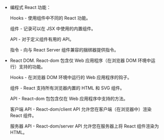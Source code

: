 

* 编程式 React 功能：

  Hooks - 使用组件中不同的 React 功能。

  组件 - 记录可以在 JSX 中使用的内置组件。

  API - 对于定义组件有用的 API。

  指令 - 向与 React Server 组件兼容的捆绑器提供指令。

* React DOM. React-dom 包含仅 Web 应用程序（在浏览器 DOM 环境中运行）支持的功能。

  Hooks - 在浏览器 DOM 环境中运行的 Web 应用程序的钩子。

  组件 - React 支持所有浏览器内置的 HTML 和 SVG 组件。

  API - React-dom 包包含仅在 Web 应用程序中支持的方法。

  客户端 API - React-dom/client API 允许您在客户端（在浏览器中）渲染 React 组件。

  服务器 API - React-dom/server API 允许您在服务器上将 React 组件渲染为 HTML。